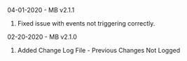 04-01-2020 - MB
v2.1.1
1. Fixed issue with events not triggering correctly.

02-20-2020 - MB
v2.1.0
1. Added Change Log File - Previous Changes Not Logged
